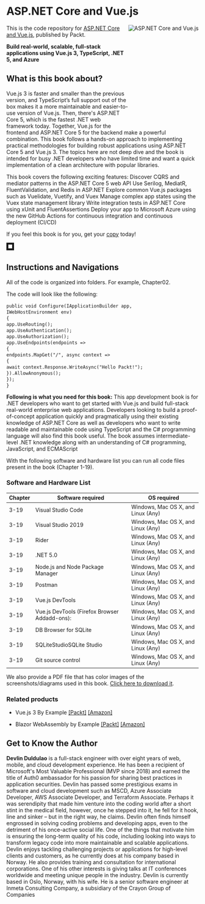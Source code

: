 # ASP.NET Core and Vue.js

<a href="https://www.packtpub.com/product/asp-net-core-and-vue-js/9781800206694?utm_source=github&utm_medium=repository&utm_campaign=9781800206694"><img src="https://static.packt-cdn.com/products/9781800206694/cover/smaller" alt="ASP.NET Core and Vue.js" height="256px" align="right"></a>

This is the code repository for [ASP.NET Core and Vue.js](https://www.packtpub.com/product/asp-net-core-and-vue-js/9781800206694?utm_source=github&utm_medium=repository&utm_campaign=9781800206694), published by Packt.

**Build real-world, scalable, full-stack applications using Vue.js 3, TypeScript, .NET 5, and Azure**

## What is this book about?
Vue.js 3 is faster and smaller than the previous version, and TypeScript’s full support out of the box makes it a more maintainable and easier-to-use version of Vue.js. Then, there's ASP.NET Core 5, which is the fastest .NET web framework today. Together, Vue.js for the frontend and ASP.NET Core 5 for the backend make a powerful combination. This book follows a hands-on approach to implementing practical methodologies for building robust applications using ASP.NET Core 5 and Vue.js 3. The topics here are not deep dive and the book is intended for busy .NET developers who have limited time and want a quick implementation of a clean architecture with popular libraries. 

This book covers the following exciting features:
Discover CQRS and mediator patterns in the ASP.NET Core 5 web API
Use Serilog, MediatR, FluentValidation, and Redis in ASP.NET
Explore common Vue.js packages such as Vuelidate, Vuetify, and Vuex
Manage complex app states using the Vuex state management library
Write integration tests in ASP.NET Core using xUnit and FluentAssertions
Deploy your app to Microsoft Azure using the new GitHub Actions for continuous integration and continuous deployment (CI/CD)

If you feel this book is for you, get your [copy](https://www.amazon.com/dp/1800206690) today!

<a href="https://www.packtpub.com/?utm_source=github&utm_medium=banner&utm_campaign=GitHubBanner"><img src="https://raw.githubusercontent.com/PacktPublishing/GitHub/master/GitHub.png" 
alt="https://www.packtpub.com/" border="5" /></a>

## Instructions and Navigations
All of the code is organized into folders. For example, Chapter02.

The code will look like the following:
```
public void Configure(IApplicationBuilder app,
IWebHostEnvironment env)
{
app.UseRouting();
app.UseAuthentication();
app.UseAuthorization();
app.UseEndpoints(endpoints =>
{
endpoints.MapGet("/", async context =>
{
await context.Response.WriteAsync("Hello Packt!");
}).AllowAnonymous();
});
}
```

**Following is what you need for this book:**
This app development book is for .NET developers who want to get started with Vue.js and build full-stack real-world enterprise web applications. Developers looking to build a proof-of-concept application quickly and pragmatically using their existing knowledge of ASP.NET Core as well as developers who want to write readable and maintainable code using TypeScript and the C# programming language will also find this book useful. The book assumes intermediate-level .NET knowledge along with an understanding of C# programming, JavaScript, and ECMAScript

With the following software and hardware list you can run all code files present in the book (Chapter 1-19).
### Software and Hardware List
| Chapter | Software required | OS required |
| -------- | ------------------------------------ | ----------------------------------- |
| 3-19 | Visual Studio Code | Windows, Mac OS X, and Linux (Any) |
| 3-19 | Visual Studio 2019 | Windows, Mac OS X, and Linux (Any) |
| 3-19 | Rider | Windows, Mac OS X, and Linux (Any) |
| 3-19 | .NET 5.0 | Windows, Mac OS X, and Linux (Any) |
| 3-19 | Node.js and Node Package Manager | Windows, Mac OS X, and Linux (Any) |
| 3-19 | Postman | Windows, Mac OS X, and Linux (Any) |
| 3-19 | Vue.js DevTools | Windows, Mac OS X, and Linux (Any) |
| 3-19 | Vue.js DevTools (Firefox Browser Addadd-ons): | Windows, Mac OS X, and Linux (Any) |
| 3-19 | DB Browser for SQLite | Windows, Mac OS X, and Linux (Any) |
| 3-19 | SQLiteStudioSQLite Studio | Windows, Mac OS X, and Linux (Any) |
| 3-19 | Git source control | Windows, Mac OS X, and Linux (Any) |

We also provide a PDF file that has color images of the screenshots/diagrams used in this book. [Click here to download it](https://static.packt-cdn.com/downloads/9781800206694_ColorImages.pdf).

### Related products
* Vue.js 3 By Example [[Packt]](https://www.packtpub.com/product/vue-js-3-by-example/9781838826345?utm_source=github&utm_medium=repository&utm_campaign=9781838826345) [[Amazon]](https://www.amazon.com/dp/1838826343)

* Blazor WebAssembly by Example [[Packt]](https://www.packtpub.com/product/blazor-webassembly-by-example/9781800567511?utm_source=github&utm_medium=repository&utm_campaign=9781800567511) [[Amazon]](https://www.amazon.com/dp/1800567510)

## Get to Know the Author
**Devlin Duldulao**
is a full-stack engineer with over eight years of web, mobile, and cloud development experience. He has been a recipient of Microsoft's Most Valuable Professional (MVP since 2018) and earned the title of Auth0 ambassador for his passion for sharing best practices in application securities. Devlin has passed some prestigious exams in software and cloud development such as MSCD, Azure Associate Developer, AWS Associate Developer, and Terraform Associate.
Perhaps it was serendipity that made him venture into the coding world after a short stint in the medical field, however, once he stepped into it, he fell for it hook, line and sinker – but in the right way, he claims. Devlin often finds himself engrossed in solving coding problems and developing apps, even to the detriment of his once-active social life.
One of the things that motivate him is ensuring the long-term quality of his code, including looking into ways to transform legacy code into more maintainable and scalable applications.
Devlin enjoys tackling challenging projects or applications for high-level clients and customers, as he currently does at his company based in Norway. He also provides training and consultation for international corporations.
One of his other interests is giving talks at IT conferences worldwide and meeting unique people in the industry.
Devlin is currently based in Oslo, Norway, with his wife. He is a senior software engineer at Inmeta Consulting Company, a subsidiary of the Crayon Group of Companies

